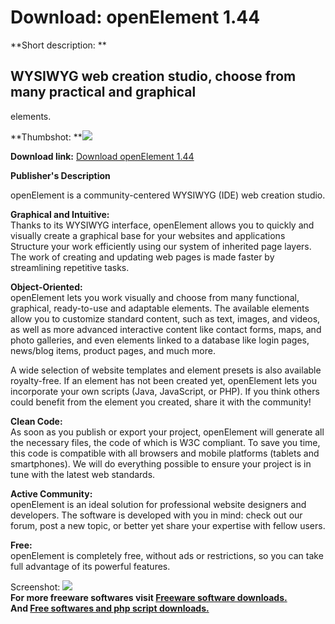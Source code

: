 # Download: openElement 1.44

**Short description: **

## WYSIWYG web creation studio, choose from many practical and graphical
elements.

  
**Thumbshot: **![](http://www.freewarefiles.com/screenshot/openelement_md.jpg)   
  
**Download link:** [Download openElement 1.44](http://freesoftwares.boysofts.com/OpenElement_program_85432.html)  
  

**Publisher's Description**  
  

openElement is a community-centered WYSIWYG (IDE) web creation studio.  
  
**Graphical and Intuitive:**  
Thanks to its WYSIWYG interface, openElement allows you to quickly and
visually create a graphical base for your websites and applications Structure
your work efficiently using our system of inherited page layers. The work of
creating and updating web pages is made faster by streamlining repetitive
tasks.  
  
**Object-Oriented:**  
openElement lets you work visually and choose from many functional, graphical,
ready-to-use and adaptable elements. The available elements allow you to
customize standard content, such as text, images, and videos, as well as more
advanced interactive content like contact forms, maps, and photo galleries,
and even elements linked to a database like login pages, news/blog items,
product pages, and much more.  
  
A wide selection of website templates and element presets is also available
royalty-free. If an element has not been created yet, openElement lets you
incorporate your own scripts (Java, JavaScript, or PHP). If you think others
could benefit from the element you created, share it with the community!  
  
**Clean Code:**  
As soon as you publish or export your project, openElement will generate all
the necessary files, the code of which is W3C compliant. To save you time,
this code is compatible with all browsers and mobile platforms (tablets and
smartphones). We will do everything possible to ensure your project is in tune
with the latest web standards.  
  
**Active Community:**  
openElement is an ideal solution for professional website designers and
developers. The software is developed with you in mind: check out our forum,
post a new topic, or better yet share your expertise with fellow users.  
  
**Free:**  
openElement is completely free, without ads or restrictions, so you can take
full advantage of its powerful features.

  
  
Screenshot: ![](http://www.freewarefiles.com/screenshot/openelement.jpg)  
**For more freeware softwares visit [Freeware software downloads.](http://freesoftwares.boysofts.com/)**   
**And [Free softwares and php script downloads.](http://www.boysofts.com/)**

